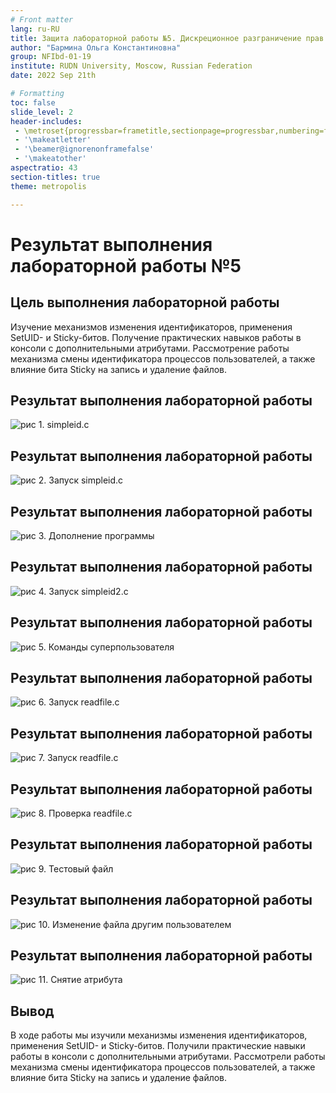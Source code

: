 ```yaml
---
# Front matter
lang: ru-RU
title: Защита лабораторной работы №5. Дискреционное разграничение прав в Linux. Исследование влияния дополнительных атрибутов
author: "Бармина Ольга Константиновна"
group: NFIbd-01-19
institute: RUDN University, Moscow, Russian Federation
date: 2022 Sep 21th

# Formatting
toc: false
slide_level: 2
header-includes: 
 - \metroset{progressbar=frametitle,sectionpage=progressbar,numbering=fraction}
 - '\makeatletter'
 - '\beamer@ignorenonframefalse'
 - '\makeatother'
aspectratio: 43
section-titles: true
theme: metropolis

---
```


# Результат выполнения лабораторной работы №5

## Цель выполнения лабораторной работы 

Изучение механизмов изменения идентификаторов, применения SetUID- и Sticky-битов. Получение практических навыков работы в консоли с дополнительными атрибутами. Рассмотрение работы механизма смены идентификатора процессов пользователей, а также влияние бита Sticky на запись и удаление файлов.

## Результат выполнения лабораторной работы

![рис 1. simpleid.c](images/1.jpg)

## Результат выполнения лабораторной работы

![рис 2. Запуск simpleid.c](images/2.jpg)

## Результат выполнения лабораторной работы

![рис 3. Дополнение программы](images/3.jpg)

## Результат выполнения лабораторной работы

![рис 4. Запуск simpleid2.c](images/4.jpg)

## Результат выполнения лабораторной работы

![рис 5. Команды суперпользователя](images/5.jpg)

## Результат выполнения лабораторной работы

![рис 6. Запуск readfile.c](images/6.jpg)

## Результат выполнения лабораторной работы

![рис 7. Запуск readfile.c](images/7.jpg)

## Результат выполнения лабораторной работы

![рис 8. Проверка readfile.c](images/8.jpg)

## Результат выполнения лабораторной работы

![рис 9. Тестовый файл](images/9.jpg)

## Результат выполнения лабораторной работы

![рис 10. Изменение файла другим пользователем](images/10.jpg)

## Результат выполнения лабораторной работы

![рис 11. Снятие атрибута](images/11.jpg)

## Вывод 

В ходе работы мы изучили механизмы изменения идентификаторов, применения SetUID- и Sticky-битов. Получили практические навыки работы в консоли с дополнительными атрибутами. Рассмотрели работы механизма смены идентификатора процессов пользователей, а также влияние бита Sticky на запись и удаление файлов.